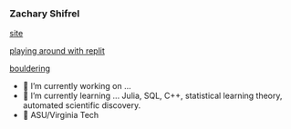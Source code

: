 ### Zachary Shifrel

[site](https://isearch.asu.edu/profile/3481140)

[playing around with replit](https://repl.it/@ZacharyShifrel)

[bouldering](https://www.instagram.com/zachshifrel/)

- 🔭 I’m currently working on ...
- 🌱 I’m currently learning ... Julia, SQL, C++, statistical learning theory, automated scientific discovery. 
- 📜 ASU/Virginia Tech


